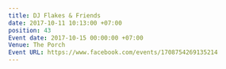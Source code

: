 ```yaml
---
title: DJ Flakes & Friends
date: 2017-10-11 10:13:00 +07:00
position: 43
Event date: 2017-10-15 00:00:00 +07:00
Venue: The Porch
Event URL: https://www.facebook.com/events/1708754269135214
---
```



